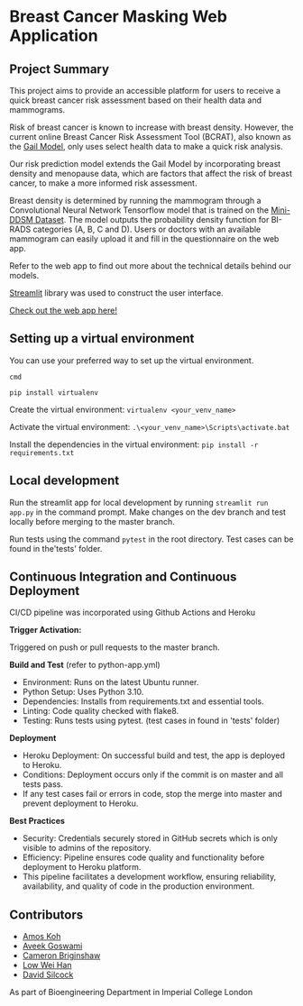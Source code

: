 
# Breast Cancer Masking Web Application

## Project Summary

This project aims to provide an accessible platform for users to receive a quick breast cancer risk assessment based on their health data and mammograms. 

Risk of breast cancer is known to increase with breast density. However, the current online Breast Cancer Risk Assessment Tool (BCRAT), also known as the [Gail Model](https://bcrisktool.cancer.gov/), only uses select health data to make a quick risk analysis. 

Our risk prediction model extends the Gail Model by incorporating breast density and menopause data, which are factors that affect the risk of breast cancer, to make a more informed risk assessment.

Breast density is determined by running the mammogram through a Convolutional Neural Network Tensorflow model that is trained on the [Mini-DDSM Dataset](https://www.kaggle.com/datasets/cheddad/miniddsm2). The model outputs the probability density function for BI-RADS categories (A, B, C and D). Users or doctors with an available mammogram can easily upload it and fill in the questionnaire on the web app.

Refer to the web app to find out more about the technical details behind our models.

[Streamlit](https://streamlit.io/) library was used to construct the user interface. 

[Check out the web app here!](https://breast-cancer-masking-webapp-7bdeafc2e921.herokuapp.com/)

## Setting up a virtual environment

You can use your preferred way to set up the virtual environment.

```cmd```

```pip install virtualenv```

Create the virtual environment: `virtualenv <your_venv_name>` 

Activate the virtual environment: `.\<your_venv_name>\Scripts\activate.bat` 

Install the dependencies in the virtual environment: ```pip install -r  requirements.txt```


## Local development

Run the streamlit app for local development by running `streamlit run app.py` in the command prompt. Make changes on the dev branch and test locally before merging to the master branch.

Run tests using the command `pytest` in the root directory. Test cases can be found in the'tests' folder.

## Continuous Integration and Continuous Deployment

CI/CD pipeline was incorporated using Github Actions and Heroku

**Trigger Activation:**

Triggered on push or pull requests to the master branch.

**Build and Test** (refer to python-app.yml)

- Environment: Runs on the latest Ubuntu runner.
- Python Setup: Uses Python 3.10.
- Dependencies: Installs from requirements.txt and essential tools.
- Linting: Code quality checked with flake8.
- Testing: Runs tests using pytest. (test cases in found in 'tests' folder)

**Deployment**

- Heroku Deployment: On successful build and test, the app is deployed to Heroku.
- Conditions: Deployment occurs only if the commit is on master and all tests pass.
- If any test cases fail or errors in code, stop the merge into master and prevent deployment to Heroku.

**Best Practices**

- Security: Credentials securely stored in GitHub secrets which is only visible to admins of the repository.
- Efficiency: Pipeline ensures code quality and functionality before deployment to Heroku platform.
- This pipeline facilitates a development workflow, ensuring reliability, availability, and quality of code in the production environment.


## Contributors

- [Amos Koh](https://github.com/racketmaestro)
- [Aveek Goswami](https://github.com/magichampz)
- [Cameron Briginshaw](https://github.com/CptCold12)
- [Low Wei Han](https://github.com/weihanlow)
- [David Silcock](https://github.com/dsilcock03)

As part of Bioengineering Department in Imperial College London
